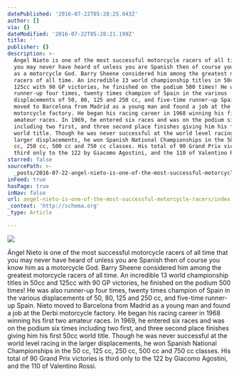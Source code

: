 ```yaml
---
datePublished: '2016-07-22T05:28:25.043Z'
author: []
via: {}
dateModified: '2016-07-22T05:28:21.199Z'
title: ''
publisher: {}
description: >-
  Ángel Nieto is one of the most successful motorcycle racers of all time that
  you may never have heard of unless you are Spanish then of course you know him
  as a motorcycle God. Barry Sheene considered him among the greatest motorcycle
  racers of all time. An incredible 13 world championship titles in 50cc and
  125cc with 90 GP victories, he finished on the podium 500 times! He was also
  runner-up four times, twenty times champion of Spain in the various
  displacements of 50, 80, 125 and 250 cc, and five-time runner-up Spain. Nieto
  moved to Barcelona from Madrid as a young man and found a job at the Derbi
  motorcycle factory. He began his racing career in 1968 winning his first two
  amateur races. In 1969, he entered six races and was on the podium six times
  including two first, and three second place finishes giving him his first 50cc
  world title. Though he was never successful at the world level racing in the
  larger displacements, he won Spanish National Championships in the 50 cc, 125
  cc, 250 cc, 500 cc and 750 cc classes. His total of 90 Grand Prix victories is
  third only to the 122 by Giacomo Agostini, and the 110 of Valentino Rossi.
starred: false
sourcePath: >-
  _posts/2016-07-22-angel-nieto-is-one-of-the-most-successful-motorcycle-racers.md
inFeed: true
hasPage: true
inNav: false
url: angel-nieto-is-one-of-the-most-successful-motorcycle-racers/index.html
_context: 'http://schema.org'
_type: Article

---
```

![](https://the-grid-user-content.s3-us-west-2.amazonaws.com/85af13a2-db6e-44d1-ab9c-ebf9ee92eb6a.jpg)

Ángel Nieto is one of the most successful motorcycle racers of all time that you may never have heard of unless you are Spanish then of course you know him as a motorcycle God. Barry Sheene considered him among the greatest motorcycle racers of all time. An incredible 13 world championship titles in 50cc and 125cc with 90 GP victories, he finished on the podium 500 times! He was also runner-up four times, twenty times champion of Spain in the various displacements of 50, 80, 125 and 250 cc, and five-time runner-up Spain. Nieto moved to Barcelona from Madrid as a young man and found a job at the Derbi motorcycle factory. He began his racing career in 1968 winning his first two amateur races. In 1969, he entered six races and was on the podium six times including two first, and three second place finishes giving him his first 50cc world title. Though he was never successful at the world level racing in the larger displacements, he won Spanish National Championships in the 50 cc, 125 cc, 250 cc, 500 cc and 750 cc classes. His total of 90 Grand Prix victories is third only to the 122 by Giacomo Agostini, and the 110 of Valentino Rossi.